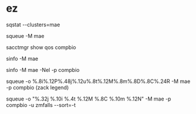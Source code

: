 # ez

sqstat --clusters=mae

squeue -M mae

sacctmgr show qos compbio

sinfo -M mae

sinfo -M mae -Nel -p compbio

squeue -o %.8i%.12P%.48j%.12u%.8t%.12M%.8m%.8D%.8C%.24R -M mae -p compbio                          (zack legend)

squeue -o "%.32j %.10i %.4t %.12M %.8C %.10m %.12N" -M mae -p compbio -u zmfalls --sort=-t
